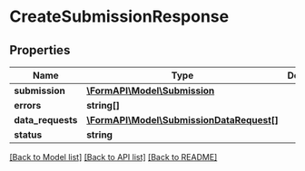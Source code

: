 # CreateSubmissionResponse

## Properties
Name | Type | Description | Notes
------------ | ------------- | ------------- | -------------
**submission** | [**\FormAPI\Model\Submission**](Submission.md) |  | [optional] 
**errors** | **string[]** |  | [optional] 
**data_requests** | [**\FormAPI\Model\SubmissionDataRequest[]**](SubmissionDataRequest.md) |  | [optional] 
**status** | **string** |  | [optional] 

[[Back to Model list]](../README.md#documentation-for-models) [[Back to API list]](../README.md#documentation-for-api-endpoints) [[Back to README]](../README.md)



